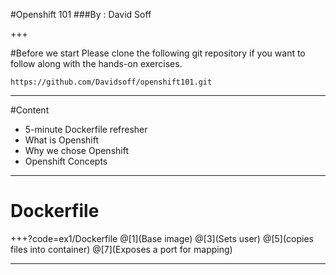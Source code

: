 #Openshift 101
###By : David Soff

+++

#Before we start
Please clone the following git repository if you want to follow along with the hands-on exercises.

```https://github.com/Davidsoff/openshift101.git```

---

#Content
- 5-minute Dockerfile refresher
- What is Openshift
- Why we chose Openshift
- Openshift Concepts

---

# Dockerfile

+++?code=ex1/Dockerfile
@[1](Base image)
@[3](Sets user)
@[5](copies files into container)
@[7](Exposes a port for mapping)

---

